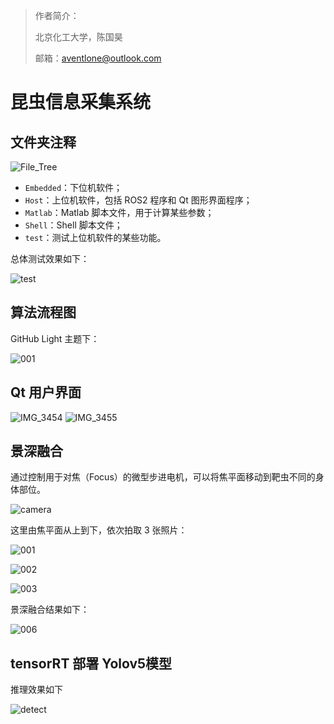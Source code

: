 > 作者简介：
>
> 北京化工大学，陈国昊
>
> 邮箱：aventlone@outlook.com

# 昆虫信息采集系统

## 文件夹注释

<img src="README.assets/File_Tree.svg" alt="File_Tree"  />

- `Embedded`：下位机软件；
- `Host`：上位机软件，包括 ROS2 程序和 Qt 图形界面程序；
- `Matlab`：Matlab 脚本文件，用于计算某些参数；
- `Shell`：Shell 脚本文件；
- `test`：测试上位机软件的某些功能。

总体测试效果如下：

![test](README.assets/test.gif)



## 算法流程图

GitHub Light 主题下：

<img src="README.assets/001.svg" alt="001"  />



## Qt 用户界面

<img src="README.assets/IMG_3454.PNG" alt="IMG_3454"  />

<img src="README.assets/IMG_3455.PNG" alt="IMG_3455"  />

## 景深融合

通过控制用于对焦（Focus）的微型步进电机，可以将焦平面移动到靶虫不同的身体部位。

<img src="README.assets/camera.jpeg" alt="camera"  />

这里由焦平面从上到下，依次拍取 3 张照片：

![001](README.assets/001.jpg)

![002](README.assets/002.jpg)

![003](README.assets/003.jpg)

景深融合结果如下：

![006](README.assets/006.jpg)



## tensorRT 部署 Yolov5模型

推理效果如下

<img src="README.assets/detect.png" alt="detect"  />





